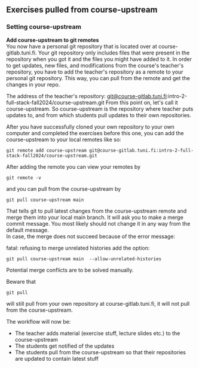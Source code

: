 ## Exercises pulled from course-upstream

### Setting course-upstream

**Add course-upstream to git remotes**  
You now have a personal git repository that is located over at course-gitlab.tuni.fi.
Your git repository only includes files that were present in the repository when you got it and the files you might have added to it.
In order to get updates, new files, and modifications from the course's teacher's repository, you have to add the teacher's repository as a remote to your personal git repository. This way, you can pull from the remote and get the changes in your repo.

The address of the teacher's repository: git@course-gitlab.tuni.fi:intro-2-full-stack-fall2024/course-upstream.git
From this point on, let's call it course-upstream. So course-upstream is the repository where teacher puts updates to, and from which students pull updates to their own repositories.

After you have successfully cloned your own repository to your own computer and completed the exercises before this one, you can add the course-upstream to your local remotes like so:
```      
git remote add course-upstream git@course-gitlab.tuni.fi:intro-2-full-stack-fall2024/course-upstream.git
```
After adding the remote you can view your remotes by
```
git remote -v
```

and you can pull from the course-upstream by
```
git pull course-upstream main
```
That tells git to pull latest changes from the course-upstream remote and merge them into your local main branch. It will ask you to make a merge commit message. You most likely should not change it in any way from the default message.  
In case, the merge does not succeed because of the error message:

fatal: refusing to merge unrelated histories
add the option:
```
git pull course-upstream main  --allow-unrelated-histories
```
Potential merge conflicts are to be solved manually.

Beware that
```
git pull
```
will still pull from your own repository at course-gitlab.tuni.fi, it will not pull from the course-upstream.

The workflow will now be:

  - The teacher adds material (exercise stuff, lecture slides etc.) to the course-upstream
  - The students get notified of the updates
  - The students pull from the course-upstream so that their repositories are updated to contain latest stuff
